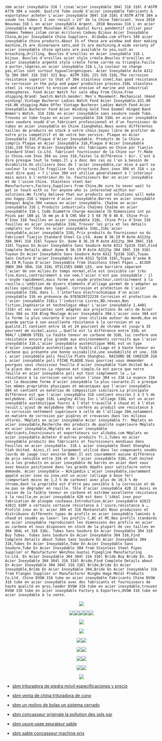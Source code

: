 
```
sbm acier inoxydable 316 l cinaL'acier inoxydable 304l 316 316l d'ASTM A778 304 a soudé. Qualité Tube soudé d'acier inoxydable fabricants & exportateur acheter L'acier inoxydable 304l 316 316l d'ASTM A778 304 a soudé les tubes 1 2 non recuit » 24" de la Chine fabricant. Vova 2018 Nouveau 316 L en acier inoxydable Argent. 2018 Nouveau 316 L en acier inoxydable Argent Musulman Allah Ayatul Kursi pendentif collier pour hommes femmes islam coran écritures Cadeau Bijoux Acier Inoxydable China,Acier Inoxydable China Suppliers. Alibaba.com offers 349 acier inoxydable china products.About 1% of these are window and door making machine,1% are dinnerware sets,and 1% are machining.A wide variety of acier inoxydable china options are available to you,such as broaching,drilling. Boucles d'oreilles en Acier inoxydable 316 L bijoux. Boucles d'oreilles acier style créole.Boucles d'oreilles en acier inoxydable argenté style créole forme carrée ou triangle.Facile à porter,légères,en acier inoxydable 316 L,la couleur ne change pas,elles sont surtout hypoallergéniques. Acier Inoxydable Astm A312 Tp 304 304l 316 316l 321 Buy. ASTM 316L JIS SUS 316L.The corrosion resistance superior to that of 304 stainless steel,has good resistance to corrosion in the pulp and paper production process.316L stainless steel is resistant to erosion and erosion of marine and industrial atmospheres. Fond Acier Watch for sale eBay From China.Free shipping.Brand: Swatch.Watch.Gender: Men's Movement: Mechanical (Hand winding).Vintage Bucherer Ladies Watch Fond Acier Inoxydable.$31.00 +$4.06 shipping.Make Offer Vintage Bucherer Ladies Watch Fond Acier Inoxydable.Bucherer Fond Acier Winding Gold Tone Enamel Hinged Band Women's Watch. 316 316L en acier inoxydable sans soudure soudé Tube. Trouvez un tube tuyau en acier inoxydable 316 316L en acier inoxydable sans soudure soudé d'un fabricant professionnel et d'un fournisseur de tubes en acier inoxydable en Chine Jianghehai.Nous avons différentes tailles de produits en stock à votre choix.Soyez libre de profiter de notre prix compétitif et de votre bon service. Plaque en Acier Inoxydable 316,Plaque d'Acier Inoxydable. Produits de la Chine y compris Plaque en Acier Inoxydable 316,Plaque d'Acier Inoxydable 316L,310 Tôles d'Acier Inoxydable etc fabriqués en Chine par Tianjin Standard Steel Co.Ltd. fabricant fournisseur de la Chine sur fr.Made in China.com Inox 304 ou inox 316,faites la différence ! Air. C'est à dire presque tout le temps.Il y a donc des cas où l'on à besoin de durabilité.On utilisera donc de l'acier inoxydable,car mise à part sa couleur la rouille fragilise les structures.Donc inox 304 et 316 « ça veut dire quoi » ? L'inox 304 est utilisé généralement à l'intérieur mais aussi à l'extérieur.On le. Fournisseurs Bar en acier inoxydable et de l'usine China. Stainless steel bar Manufacturers,Factory,Suppliers From China,Be sure to never wait to get in touch with us for anyone who is interested within our solutions.We firmly believe that our products and solutions will make you happy.316 L'équerre d'acier inoxydable.Barres en acier inoxydable Unequal Angle.304 canaux en acier inoxydable. Chaîne en acier inoxydable 316 L Produits industriels Chaînes Chaîne en acier inoxydable 316 L Code Diamètre Charge maximale lb Dimensions int po Poids par 100 pi lb mm po A B CHS 564 2 5 64 70 0 48 0. Chine Prix d'Inox 316 feuilles en acier inoxydable 316L. Chine Prix d'Inox 316 feuilles en acier inoxydable 316L Trouver les prix et les détails complets sur Tôles en acier inoxydable 316L,316L'acier inoxydable,acier inoxydable 316L Prix produits du Fournisseur ou du Fabricant Tianjin Standard Steel Co.Ltd. Asme B 36.19 M Astm A312tp 304 304l 316 316l Tuyaux En. Asme B 36.19 M Astm A312tp 304 304l 316 316l Tuyaux En Acier Inoxydable Sans Soudure Astm A312 Tp316 316l,Find Complete Details about Asme B 36.19 M Astm A312tp 304 304l 316 316l Tuyaux En Acier Inoxydable Sans Soudure Astm A312 Tp316 316l,Tuyau Sans Couture D'acier Inoxydable Astm A312 Tp316 316l,Tuyau D'asme B 36.19 M,Tuyau D'acier Inoxydable from Stainless Steel Pipes … ACIER INOX 304 304L 316 316L UTILISÉS DANS LES. une barrière séparant l'acier de son milieu.En temps normal,elle est invisible car très fine.Ainsi,contrairement à son nom,l'acier n'est pas inoxydable : il s'oxyde rapidement,mais forme un oxyde protecteur,contrairement à la rouille.L'addition de divers éléments d'alliage permet de s'adapter au milieu spécifique dans lequel. Corrosion et protection de l'acier inoxydable 316L dans l. l'interface électrochimique d'un acier inoxydable 316 en présence de.9783639722239 Corrosion et protection de l'acier inoxydable 316Ls l'industrie Livres,BD,revues,Non fiction,Ingénierie et technologie eBay! L'acier inoxydable 1.4401 (316) et ses variantes sont adaptés aux projections de sels de Acier Inox 304 ou 316 Blog Moulage Acier Inoxydable 304.L'acier inox 304 est la forme la plus courante d'acier inox utilisée autour du monde,due en grande partie à son excellente résistance à la corrosion et sa qualité.Il contient entre 16 et 24 pourcent de chrome et jusqu'à 35 pourcent de nickel,ainsi … Quelle est la différence entre 316L et 904L? LINKUN STEEL La faible teneur en carbone de 316L lui confère une résistance encore plus grande aux environnements corrosifs que l'acier inoxydable 316.L'acier inoxydable austénitique 904L est un type d'acier inoxydable austénitique à faible alliage et à haute teneur en carbone qui présente une bonne usinabilité,une soudabilité et une. 316 L acier inoxydable poli feuille Plate Shanghai. RAISONS DE CHOISIR 316 L acier inoxydable poli FICHE PLAQUE.Vous pourriez vous demander pourquoi vous choisissez feuille d'acier inoxydable Yieh United No.4 la place des autres.La réponse est simple.Ce est parce que notre feuille en acier inoxydable poli est tout simplement le … La résistance à la corrosion varie selon l'inox 304 vs 316 La nuance 316 est la deuxième forme d'acier inoxydable la plus courante.Il a presque les mêmes propriétés physiques et mécaniques que l'acier inoxydable 304 et contient un matériau de composition similaire.La principale différence est que l'acier inoxydable 316 contient environ 2 à 3 % de molybdène. Alliage 316L Langley Alloy Inc L'alliage 316L est un acier inoxydable austénitique fourni à l'état travaillé à chaud et à l'état recuit.L'ajout de molybdène (Mo) confère au produit une résistance à la corrosion nettement supérieure à celle de l'alliage 304,notamment en matière de corrosion par piqûres et crevasses dans les milieux chlorés. Méplats en acier inoxydable Acier inoxydable fr. Méplats en acier inoxydable,Recherche des produits de qualité supérieure Méplats en acier inoxydable,Méplats en acier inoxydable Fabricants,Fournisseurs et exportateurs sur alibaba.com Méplats en acier inoxydable.Acheter d'autres produits fr,1,Tubes en acier inoxydable produits des fabricants et fournisseurs mondiaux dans Feuilles en acier inoxydable. 316 L acier inoxydable Sheet Shanghai Yieh United. Ainsi,il est largement utilisé dans les composants soudés lourds de jauge (sur environ 6mm).Il est couramment aucune différence de prix sensible entre 316 et de l'acier inoxydable 316L.Yieh United Co.a les produits en acier inoxydable de barres en acier dont vous avez besoin positionné dans les grands dépôts pour satisfaire votre demande. Acier inoxydable — Wikipédia L'acier inoxydable,couramment appelé acier inox ou inox,est un acier (alliage à base fer) (comportant moins de 1,2 % de carbone) avec plus de 10,5 % de chrome,dont la propriété est d'être peu sensible à la corrosion et de ne pas se dégrader en rouille. Tôle d'acier inoxydable 420 J2 Aussi en raison de la faible teneur en carbone et extrême excellente résistance à la rouille,en acier inoxydable 420 est donc l'idéal inox pour fabrication de plongée couteaux.Introduction.Acier inoxydable 420J2 420J1 420F a certains certaine résistance à l'usure,résistance à … Profilé inox en U: acier 304 et 316 Montanstahl Nous produisons et distribuons différents types de profils en acier inoxydable laminés à chaud et soudés au laser: les profils C,BC et MC.Nos profils standards en acier inoxydable reproduisent les dimensions des profils en acier au carbone et nous disposons en stock de la plupart de ces tailles en 304 304L et 316 316L. Tubes Sans Soudure En Acier Inoxydable 304 316 Buy Tubes. Tubes Sans Soudure En Acier Inoxydable 304 316,Find Complete Details about Tubes Sans Soudure En Acier Inoxydable 304 316,Tubes En Acier Inoxydable,Tube En Acier Inoxydable Sans Soudure,Tube En Acier Inoxydable 304 from Stainless Steel Pipes Supplier or Manufacturer Wenzhou Guotai Pipepline Manufacturing Co.Ltd. En Acier Inoxydable 304 304l 316 316l Bride Buy Bride En. En Acier Inoxydable 304 304l 316 316l Bride,Find Complete Details about En Acier Inoxydable 304 304l 316 316l Bride,Bride En Acier Inoxydable,Bride En Acier Inoxydable 304,Bride En Acier Inoxydable 316 from Flanges Supplier or Manufacturer Ningbo Haga Metal Products Co.Ltd. Chine DVGW 316 tube en acier inoxydable Fabricants Chine DVGW 316 tube en acier inoxydable avec des fabricants et fournisseurs de haute qualité en gros,leader DVGW 316 tube en acier inoxydable,trouvez DVGW 316 tube en acier inoxydable Factory & Exporters,DVGW 316 tube en acier inoxydable à la vente. 
```

<div align="center">

<a href="https://es-crusher.shibang-china.com/github&k=sbm+acier+inoxydable+316+l+cina"><img src="https://static.shibang-china.com/es/crusher/logo.jpg"></a>

<a href="https://es-crusher.shibang-china.com/github&k=sbm+acier+inoxydable+316+l+cina"><img src="https://static.shibang-china.com/es/crusher/index.jpg"></a><a href="https://es-crusher.shibang-china.com/material.htmlgithub&k=sbm+acier+inoxydable+316+l+cina"><img src="https://static.shibang-china.com/es/crusher/material.jpg"></a><a href="https://es-crusher.shibang-china.com/application.htmlgithub&k=sbm+acier+inoxydable+316+l+cina"><img src="https://static.shibang-china.com/es/crusher/application.jpg"></a><a href="https://es-crusher.shibang-china.com/aboutus.htmlgithub&k=sbm+acier+inoxydable+316+l+cina"><img src="https://static.shibang-china.com/es/crusher/aboutus.jpg"></a><a href="https://es-crusher.shibang-china.com/contact.htmlgithub&k=sbm+acier+inoxydable+316+l+cina"><img src="https://static.shibang-china.com/es/crusher/contact.jpg"></a>

<a href="https://es-crusher.shibang-china.com/github&k=sbm+acier+inoxydable+316+l+cina"><img src="https://static.shibang-china.com/es/crusher/banner.jpg"></a>

<a href="https://swt.shibang-china.com/github&k=sbm+acier+inoxydable+316+l+cina"><img src="https://static.shibang-china.com/es/crusher/text.jpg"></a>

<a href="https://swt.shibang-china.com/github&k=sbm+acier+inoxydable+316+l+cina"><img src="https://static.shibang-china.com/es/crusher/chat.jpg"></a><a href="https://es-crusher.shibang-china.com/contact.htmlgithub&k=sbm+acier+inoxydable+316+l+cina"><img src="https://static.shibang-china.com/es/crusher/message.jpg"></a>

<a href="https://es-crusher.shibang-china.com/products/pe.htmlgithub&k=sbm+acier+inoxydable+316+l+cina"><img src="https://static.shibang-china.com/es/crusher/pe.jpg"></a><a href="https://es-crusher.shibang-china.com/products/pf.htmlgithub&k=sbm+acier+inoxydable+316+l+cina"><img src="https://static.shibang-china.com/es/crusher/pf.jpg"></a>

<a href="https://es-crusher.shibang-china.com/products/hpt.htmlgithub&k=sbm+acier+inoxydable+316+l+cina"><img src="https://static.shibang-china.com/es/crusher/hpt.jpg"></a><a href="https://es-crusher.shibang-china.com/products/vsi.htmlgithub&k=sbm+acier+inoxydable+316+l+cina"><img src="https://static.shibang-china.com/es/crusher/vsi.jpg"></a>

<a href="https://es-crusher.shibang-china.com/products/klv.htmlgithub&k=sbm+acier+inoxydable+316+l+cina"><img src="https://static.shibang-china.com/es/crusher/klv.jpg"></a><a href="https://es-crusher.shibang-china.com/products/portable.htmlgithub&k=sbm+acier+inoxydable+316+l+cina"><img src="https://static.shibang-china.com/es/crusher/portable.jpg"></a>

<a href="https://swt.shibang-china.com/github&k=sbm+acier+inoxydable+316+l+cina"><img src="https://static.shibang-china.com/es/crusher/case.jpg"></a>

</div>


* [sbm trituradora de piedra móvil especificaciones y precio](sbm%20trituradora%20de%20piedra%20m%C3%B3vil%20especificaciones%20y%20precio.md)

* [sbm venta de china trituradora de cono](sbm%20venta%20de%20china%20trituradora%20de%20cono.md)

* [sbm un molino de bolas un sistema cerrado](sbm%20un%20molino%20de%20bolas%20un%20sistema%20cerrado.md)

* [sbm concasseur originale la pollution des sols par](sbm%20concasseur%20originale%20la%20pollution%20des%20sols%20par.md)

* [sbm usure usee epurateur sable](sbm%20usure%20usee%20epurateur%20sable.md)

* [sbm sable concasseur machine prix](sbm%20sable%20concasseur%20machine%20prix.md)